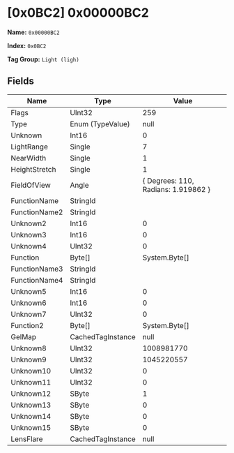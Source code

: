 # [0x0BC2] 0x00000BC2

**Name:** ```0x00000BC2```

**Index:** ```0x0BC2```

**Tag Group:** ```Light (ligh)```

## Fields

Name	| Type	| Value
---	|---	|---	|
Flags	|UInt32	|259
Type	|Enum (TypeValue)	|null
Unknown	|Int16	|0
LightRange	|Single	|7
NearWidth	|Single	|1
HeightStretch	|Single	|1
FieldOfView	|Angle	|{ Degrees: 110, Radians: 1.919862 }
FunctionName	|StringId	|
FunctionName2	|StringId	|
Unknown2	|Int16	|0
Unknown3	|Int16	|0
Unknown4	|UInt32	|0
Function	|Byte[]	|System.Byte[]
FunctionName3	|StringId	|
FunctionName4	|StringId	|
Unknown5	|Int16	|0
Unknown6	|Int16	|0
Unknown7	|UInt32	|0
Function2	|Byte[]	|System.Byte[]
GelMap	|CachedTagInstance	|null
Unknown8	|UInt32	|1008981770
Unknown9	|UInt32	|1045220557
Unknown10	|UInt32	|0
Unknown11	|UInt32	|0
Unknown12	|SByte	|1
Unknown13	|SByte	|0
Unknown14	|SByte	|0
Unknown15	|SByte	|0
LensFlare	|CachedTagInstance	|null



